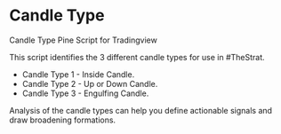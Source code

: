 # Candle Type
Candle Type Pine Script for Tradingview

This script identifies the 3 different candle types for use in #TheStrat.

- Candle Type 1 - Inside Candle.
- Candle Type 2 - Up or Down Candle.
- Candle Type 3 - Engulfing Candle.

Analysis of the candle types can help you define actionable signals and draw broadening formations.
